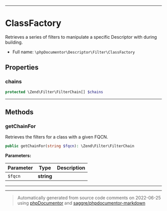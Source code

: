 ***

# ClassFactory

Retrieves a series of filters to manipulate a specific Descriptor with during building.



* Full name: `\phpDocumentor\Descriptor\Filter\ClassFactory`



## Properties


### chains



```php
protected \Zend\Filter\FilterChain[] $chains
```






***

## Methods


### getChainFor

Retrieves the filters for a class with a given FQCN.

```php
public getChainFor(string $fqcn): \Zend\Filter\FilterChain
```








**Parameters:**

| Parameter | Type | Description |
|-----------|------|-------------|
| `$fqcn` | **string** |  |




***


***
> Automatically generated from source code comments on 2022-06-25 using [phpDocumentor](http://www.phpdoc.org/) and [saggre/phpdocumentor-markdown](https://github.com/Saggre/phpDocumentor-markdown)
